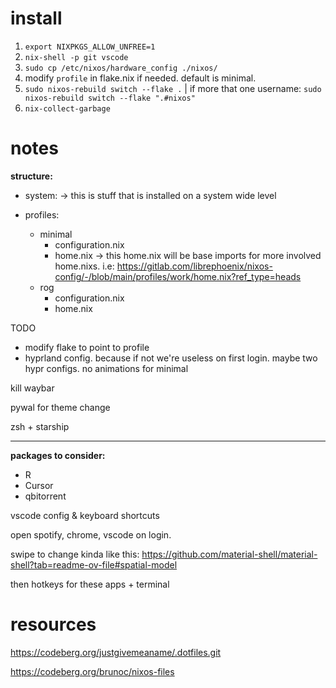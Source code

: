 # install

1. `export NIXPKGS_ALLOW_UNFREE=1 `
2. `nix-shell -p git vscode`
3. `sudo cp /etc/nixos/hardware_config ./nixos/`
4. modify `profile` in flake.nix if needed. default is minimal.
5. `sudo nixos-rebuild switch --flake .` | if more that one username: `sudo nixos-rebuild switch --flake ".#nixos" `
6. `nix-collect-garbage`    

# notes

**structure:**

- system: -> this is stuff that is installed on a system wide level
 
- profiles:
    - minimal 
        - configuration.nix
        - home.nix -> this home.nix will be base imports for more involved home.nixs. i.e: https://gitlab.com/librephoenix/nixos-config/-/blob/main/profiles/work/home.nix?ref_type=heads
    - rog 
        - configuration.nix
        - home.nix

TODO 

- modify flake to point to profile 
- hyprland config. because if not we're useless on first login. maybe two hypr configs. no animations for minimal 

kill waybar 

pywal for theme change 

zsh  + starship 

---
**packages to consider:** 

- R
- Cursor 
- qbitorrent 

vscode config  & keyboard shortcuts 


open spotify, chrome, vscode on login. 

swipe to change kinda like this: https://github.com/material-shell/material-shell?tab=readme-ov-file#spatial-model 

then hotkeys for these apps + terminal 


# resources

https://codeberg.org/justgivemeaname/.dotfiles.git

https://codeberg.org/brunoc/nixos-files
